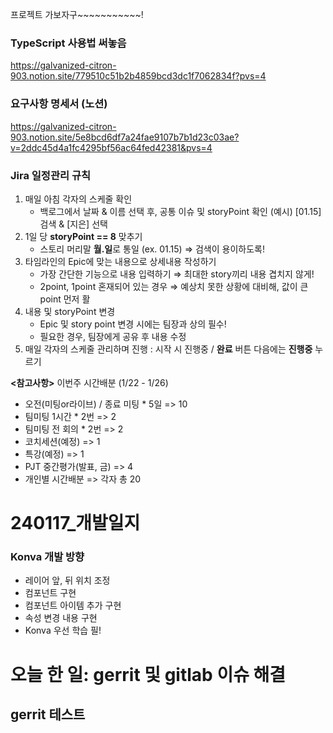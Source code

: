 프로젝트 가보자구~~~~~~~~~~~!

### TypeScript 사용법 써놓음
https://galvanized-citron-903.notion.site/779510c51b2b4859bcd3dc1f7062834f?pvs=4

### 요구사항 명세서 (노션)
https://galvanized-citron-903.notion.site/5e8bcd6df7a24fae9107b7b1d23c03ae?v=2ddc45d4a1fc4295bf56ac64fed42381&pvs=4


### Jira 일정관리 규칙
1. 매일 아침 각자의 스케줄 확인
    - 백로그에서 날짜 & 이름 선택 후, 공통 이슈 및 storyPoint 확인
        (예시) [01.15] 검색 & [지은] 선택
2. 1일 당 **storyPoint == 8** 맞추기
    - 스토리 머리말  **월.일**로 통일 (ex. 01.15) ⇒ 검색이 용이하도록!
3. 타임라인의 Epic에 맞는 내용으로 상세내용 작성하기
    - 가장 간단한 기능으로 내용 입력하기 ⇒ 최대한 story끼리 내용 겹치지 않게!
    - 2point, 1point 혼재되어 있는 경우 ⇒ 예상치 못한 상황에 대비해, 값이 큰 point 먼저 활
4. 내용 및 storyPoint 변경
    - Epic 및 story point 변경 시에는 팀장과 상의 필수!
    - 필요한 경우, 팀장에게 공유 후 내용 수정
5. 매일 각자의 스케줄 관리하며 진행 : 시작 시 진행중 / **완료** 버튼 다음에는 **진행중** 누르기

**<참고사항>** 이번주 시간배분 (1/22 - 1/26)
- 오전(미팅or라이브) / 종료 미팅 * 5일 => 10
- 팀미팅 1시간 * 2번 => 2
- 팀미팅 전 회의 * 2번 => 2
- 코치세션(예정) => 1
- 특강(예정) => 1
- PJT 중간평가(발표, 금) => 4
- 개인별 시간배분 => 각자 총 20


<h1>240117_개발일지</h1>

### Konva 개발 방향
- 레이어 앞, 뒤 위치 조정
- 컴포넌트 구현
- 컴포넌트 아이템 추가 구현
- 속성 변경 내용 구현
- Konva 우선 학습 필! 

# 오늘 한 일: gerrit 및 gitlab 이슈 해결


## gerrit 테스트
